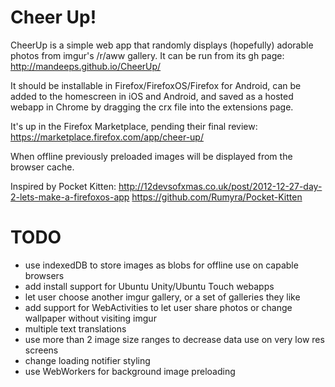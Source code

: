 Cheer Up!
=======

CheerUp is a simple web app that randomly displays (hopefully) adorable photos from imgur's /r/aww gallery.
It can be run from its gh page: http://mandeeps.github.io/CheerUp/

It should be installable in Firefox/FirefoxOS/Firefox for Android, can be added to the homescreen in iOS and Android, and saved as a hosted webapp in Chrome by dragging the crx file into the extensions page.

It's up in the Firefox Marketplace, pending their final review: https://marketplace.firefox.com/app/cheer-up/

When offline previously preloaded images will be displayed from the browser cache.

Inspired by Pocket Kitten:
http://12devsofxmas.co.uk/post/2012-12-27-day-2-lets-make-a-firefoxos-app
https://github.com/Rumyra/Pocket-Kitten

TODO
=======
* use indexedDB to store images as blobs for offline use on capable browsers
* add install support for Ubuntu Unity/Ubuntu Touch webapps
* let user choose another imgur gallery, or a set of galleries they like
* add support for WebActivities to let user share photos or change wallpaper without visiting imgur
* multiple text translations
* use more than 2 image size ranges to decrease data use on very low res screens
* change loading notifier styling
* use WebWorkers for background image preloading
